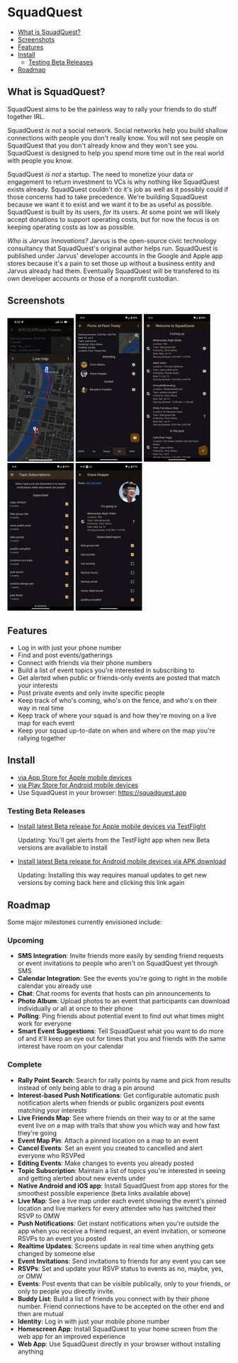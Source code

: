 # SquadQuest

- [What is SquadQuest?](#what-is-squadquest)
- [Screenshots](#screenshots)
- [Features](#features)
- [Install](#install)
  - [Testing Beta Releases](#testing-beta-releases)
- [Roadmap](#roadmap)

## What is SquadQuest?

SquadQuest aims to be the painless way to rally your friends to do stuff together IRL.

SquadQuest *is not* a social network. Social networks help you build shallow connections with people you don't really know. You will not see people on SquadQuest that you don't already know and they won't see you. SquadQuest is designed to help you spend more time out in the real world with people you know.

SquadQuest *is not* a startup. The need to monetize your data or engagement to return investment to VCs is why nothing like SquadQuest exists already. SquadQuest couldn't do it's job as well as it possibly could if those concerns had to take precedence. We're building SquadQuest because we want it to exist and we want it to be as useful as possible. SquadQuest is built by its users, *for* its users. At some point we will likely accept donations to support operating costs, but for now the focus is on keeping operating costs as low as possible.

*Who is Jarvus Innovations?* Jarvus is the open-source civic technology consultancy that SquadQuest's original author helps run. SquadQuest is published under Jarvus' developer accounts in the Google and Apple app stores because it's a pain to set those up without a business entity and Jarvus already had them. Eventually SquadQuest will be transfered to its own developer accounts or those of a nonprofit custodian.

## Screenshots

<p float="left">
  <img src="./screenshots/map-river.png" width="150" alt="Map screen: River event" />
  <img src="./screenshots/event.png" width="150" alt="Event screen" />
  <img src="./screenshots/home.png" width="150" alt="Home screen" />
  <img src="./screenshots/topics.png" width="150" alt="Topics screen" />
  <img src="./screenshots/profile.png" width="150" alt="Profile screen" />
</p>

## Features

- Log in with just your phone number
- Find and post events/gatherings
- Connect with friends via their phone numbers
- Build a list of event topics you're interested in subscribing to
- Get alerted when public or friends-only events are posted that match your interests
- Post private events and only invite specific people
- Keep track of who's coming, who's on the fence, and who's on their way in real time
- Keep track of where your squad is and how they're moving on a live map for each event
- Keep your squad up-to-date on when and where on the map you're rallying together

## Install

- [via App Store for Apple mobile devices](https://apps.apple.com/us/app/squadquest/id6504465196)
- [via Play Store for Android mobile devices](https://play.google.com/store/apps/details?id=app.squadquest)
- Use SquadQuest in your browser: <https://squadquest.app>

### Testing Beta Releases

- [Install latest Beta release for Apple mobile devices via TestFlight](https://testflight.apple.com/join/1xppwmKm)

    Updating: You'll get alerts from the TestFlight app when new Beta versions are available to install

- [Install latest Beta release for Android mobile devices via APK download](https://github.com/SquadQuest/SquadQuest/releases/latest/download/SquadQuest.apk)

    Updating: Installing this way requires manual updates to get new versions by coming back here and clicking this link again


## Roadmap

Some major milestones currently envisioned include:

### Upcoming

- **SMS Integration**: Invite friends more easily by sending friend requests or event invitations to people who aren't on SquadQuest yet through SMS
- **Calendar Integration**: See the events you're going to right in the mobile calendar you already use
- **Chat**: Chat rooms for events that hosts can pin announcements to
- **Photo Album**: Upload photos to an event that participants can download individually or all at once to their phone
- **Polling**: Ping friends about potential event to find out what times might work for everyone
- **Smart Event Suggestions**: Tell SquadQuest what you want to do more of and it'll keep an eye out for times that you and friends with the same interest have room on your calendar

### Complete

- **Rally Point Search**: Search for rally points by name and pick from results instead of only being able to drag a pin around
- **Interest-based Push Notifications**: Get configurable automatic push notification alerts when friends or public organizers post events matching your interests
- **Live Friends Map**: See where friends on their way to or at the same event live on a map with trails that show you which way and how fast they're going
- **Event Map Pin**: Attach a pinned location on a map to an event
- **Cancel Events**: Set an event you created to cancelled and alert everyone who RSVPed
- **Editing Events**: Make changes to events you already posted
- **Topic Subscription**: Maintain a list of topics you're interested in seeing and getting alerted about new events under
- **Native Android and iOS app**: Install SquadQuest from app stores for the smoothest possible experience (beta links available above)
- **Live Map**: See a live map under each event showing the event's pinned location and live markers for every attendee who has switched their RSVP to OMW
- **Push Notifications**: Get instant notifications when you're outside the app when you receive a friend request, an event invitation, or someone RSVPs to an event you posted
- **Realtime Updates**: Screens update in real time when anything gets changed by someone else
- **Event Invitations**: Send invitations to friends for any event you can see
- **RSVPs**: Set and update your RSVP status to events as no, maybe, yes, or OMW
- **Events**: Post events that can be visible publically, only to your friends, or only to people you directly invite.
- **Buddy List**: Build a list of friends you connect with by their phone number. Friend connections have to be accepted on the other end and then are mutual
- **Identity**: Log in with just your mobile phone number
- **Homescreen App**: Install SquadQuest to your home screen from the web app for an improved experience
- **Web App**: Use SquadQuest directly in your browser without installing anything
